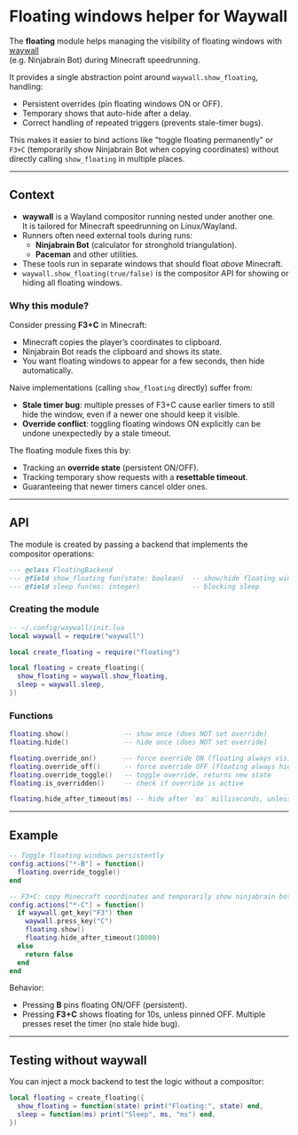 # Floating windows helper for Waywall

The **floating** module helps managing the visibility of floating windows with [waywall](https://github.com/tesselslate/waywall)  
(e.g. Ninjabrain Bot) during Minecraft speedrunning.

It provides a single abstraction point around `waywall.show_floating`, handling:

- Persistent overrides (pin floating windows ON or OFF).
- Temporary shows that auto-hide after a delay.
- Correct handling of repeated triggers (prevents stale-timer bugs).

This makes it easier to bind actions like "toggle floating permanently" or `F3+C` (temporarily show Ninjabrain Bot when copying coordinates) without directly calling `show_floating` in multiple places.

---

## Context

- **waywall** is a Wayland compositor running nested under another one.  
  It is tailored for Minecraft speedrunning on Linux/Wayland.
- Runners often need external tools during runs:
  - **Ninjabrain Bot** (calculator for stronghold triangulation).
  - **Paceman** and other utilities.
- These tools run in separate windows that should float _above_ Minecraft.
- `waywall.show_floating(true/false)` is the compositor API for showing or hiding all floating windows.

### Why this module?

Consider pressing **F3+C** in Minecraft:

- Minecraft copies the player’s coordinates to clipboard.
- Ninjabrain Bot reads the clipboard and shows its state.
- You want floating windows to appear for a few seconds, then hide automatically.

Naive implementations (calling `show_floating` directly) suffer from:

- **Stale timer bug**: multiple presses of F3+C cause earlier timers to still hide the window, even if a newer one should keep it visible.
- **Override conflict**: toggling floating windows ON explicitly can be undone unexpectedly by a stale timeout.

The floating module fixes this by:

- Tracking an **override state** (persistent ON/OFF).
- Tracking temporary show requests with a **resettable timeout**.
- Guaranteeing that newer timers cancel older ones.

---

## API

The module is created by passing a backend that implements the compositor operations:

```lua
--- @class FloatingBackend
--- @field show_floating fun(state: boolean)  -- show/hide floating windows
--- @field sleep fun(ms: integer)             -- blocking sleep
```

### Creating the module

```lua
-- ~/.config/waywall/init.lua
local waywall = require("waywall")

local create_floating = require("floating")

local floating = create_floating({
  show_floating = waywall.show_floating,
  sleep = waywall.sleep,
})
```

### Functions

```lua
floating.show()              -- show once (does NOT set override)
floating.hide()              -- hide once (does NOT set override)

floating.override_on()       -- force override ON (floating always visible)
floating.override_off()      -- force override OFF (floating always hidden)
floating.override_toggle()   -- toggle override, returns new state
floating.is_overridden()     -- check if override is active

floating.hide_after_timeout(ms) -- hide after `ms` milliseconds, unless override is ON
```

---

## Example

```lua
-- Toggle floating windows persistently
config.actions["*-B"] = function()
  floating.override_toggle()
end

-- F3+C: copy Minecraft coordinates and temporarily show ninjabrain bot for 10s
config.actions["*-C"] = function()
  if waywall.get_key("F3") then
    waywall.press_key("C")
    floating.show()
    floating.hide_after_timeout(10000)
  else
    return false
  end
end
```

Behavior:

- Pressing **B** pins floating ON/OFF (persistent).
- Pressing **F3+C** shows floating for 10s, unless pinned OFF.
  Multiple presses reset the timer (no stale hide bug).

---

## Testing without waywall

You can inject a mock backend to test the logic without a compositor:

```lua
local floating = create_floating({
  show_floating = function(state) print("Floating:", state) end,
  sleep = function(ms) print("Sleep", ms, "ms") end,
})
```
